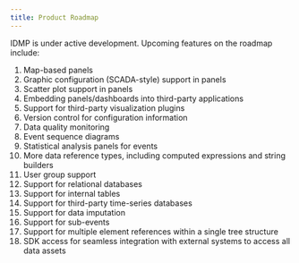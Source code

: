 ```yaml
---
title: Product Roadmap
---
```


IDMP is under active development. Upcoming features on the roadmap include:

1. Map-based panels
2. Graphic configuration (SCADA-style) support in panels
3. Scatter plot support in panels
4. Embedding panels/dashboards into third-party applications
5. Support for third-party visualization plugins
6. Version control for configuration information
7. Data quality monitoring
8. Event sequence diagrams
9. Statistical analysis panels for events
10. More data reference types, including computed expressions and string builders
11. User group support
12. Support for relational databases
13. Support for internal tables
14. Support for third-party time-series databases
15. Support for data imputation
16. Support for sub-events
17. Support for multiple element references within a single tree structure
18. SDK access for seamless integration with external systems to access all data assets
